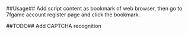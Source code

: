 ##Usage##
Add script content as bookmark of web browser, then go to 7fgame account register page and click the bookmark.

##TODO##
Add CAPTCHA recognition
